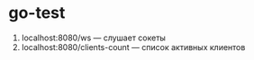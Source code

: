 # go-test

1. localhost:8080/ws — слушает сокеты
2. localhost:8080/clients-count — список активных клиентов
